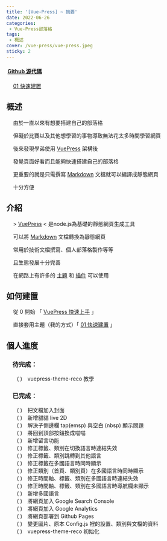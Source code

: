 ```yaml
---
title: '[Vue-Press] ~ 摘要'
date: 2022-06-26
categories: 
 - Vue-Press部落格
tags:
 - 概述
cover: /vue-press/vue-press.jpeg
sticky: 2
---
```


#### <i data-v-50777274="" class="iconfont reco-other" style="color: rgb(66, 152, 245);"></i> &nbsp;[Github 源代碼](https://github.com/I-am-nothing/I-am-nothing.github.io)

&emsp; <Fa-CaretSquareRight color="rgb(66, 152, 245)"/> [01 快速建置](/zh-TW/blogs/vue-puess/01-quick-build.html)

## 概述

&emsp; 由於一直以來有想要搭建自己的部落格

&emsp; 但礙於比賽以及其他想學習的事物導致無法花太多時間學習網頁

&emsp; 後來發現學弟使用 [VuePress](https://vuepress.vuejs.org/) 架構後
    
&emsp; 發覺頁面好看而且能夠快速搭建自己的部落格

&emsp; 更重要的就是只需撰寫 [Markdown](https://www.markdownguide.org/) 文檔就可以編譯成靜態網頁

&emsp; 十分方便

## 介紹

&emsp; > [VuePress](https://vuepress.vuejs.org/) < 是node.js為基礎的靜態網頁生成工具

&emsp; 可以將 [Markdown](https://www.markdownguide.org/) 文檔轉換為靜態網頁

&emsp; 常用於技術文檔撰寫、個人部落格製作等等

&emsp; 且生態發展十分完善

&emsp; 在網路上有許多的 [主題](https://github.com/topics/vuepress-theme) 和 [插件](https://vuepress.vuejs.org/zh/plugin/) 可以使用

## 如何建置

&emsp; 從 0 開始 <Fa-ArrowRight/> 「 [VuePress 快速上手](https://vuepress.vuejs.org/zh/guide/getting-started.html) 」

&emsp; 直接套用主題（我的方式）<Fa-ArrowRight/>「 [01 快速建置](/zh-TW/blogs/vue-puess/01-quick-build.html) 」

## 個人進度

### &emsp;待完成：

&emsp;&emsp;( <Fa-Wrench/> )&emsp;vuepress-theme-reco 教學<br/>

### &emsp;已完成：

&emsp;&emsp;( <Fa-Check/> )&emsp;把文檔加入封面<br/>
&emsp;&emsp;( <Fa-Check/> )&emsp;新增貓貓 live 2D<br/>
&emsp;&emsp;( <Fa-Check/> )&emsp;解決子側邊欄 tap(emsp) 與空白 (nbsp) 顯示問題<br/>
&emsp;&emsp;( <Fa-Check/> )&emsp;將回到頂部按鈕換成喵喵<br/>
&emsp;&emsp;( <Fa-Check/> )&emsp;新增留言功能<br/>
&emsp;&emsp;( <Fa-Check/> )&emsp;修正標籤、類別在切換語言時連結失效<br/>
&emsp;&emsp;( <Fa-Check/> )&emsp;修正標籤、類別跳轉到其他語言<br/>
&emsp;&emsp;( <Fa-Check/> )&emsp;修正標籤在多國語言時同時顯示<br/>
&emsp;&emsp;( <Fa-Check/> )&emsp;修正類別（首頁、類別頁）在多國語言時同時顯示<br/>
&emsp;&emsp;( <Fa-Check/> )&emsp;修正時間軸、標籤、類別在多國語言時連結失效<br/>
&emsp;&emsp;( <Fa-Check/> )&emsp;修正時間軸、標籤、類別在多國語言時導航欄未顯示<br/>
&emsp;&emsp;( <Fa-Check/> )&emsp;新增多國語言<br/>
&emsp;&emsp;( <Fa-Check/> )&emsp;將網頁加入 Google Search Console<br/>
&emsp;&emsp;( <Fa-Check/> )&emsp;將網頁加入 Google Analytics<br/>
&emsp;&emsp;( <Fa-Check/> )&emsp;將網頁部署到 Github Pages<br/>
&emsp;&emsp;( <Fa-Check/> )&emsp;變更圖片、原本 Config.js 裡的設置、類別與文檔的資料<br/>
&emsp;&emsp;( <Fa-Check/> )&emsp;vuepress-theme-reco 初始化<br/>


